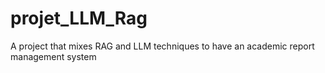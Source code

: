 # projet_LLM_Rag
A project that mixes RAG and LLM techniques to have an academic report management system
